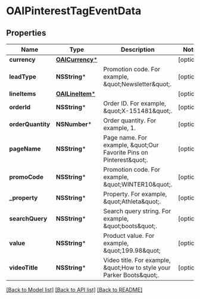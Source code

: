 # OAIPinterestTagEventData

## Properties
Name | Type | Description | Notes
------------ | ------------- | ------------- | -------------
**currency** | [**OAICurrency***](OAICurrency.md) |  | [optional] 
**leadType** | **NSString*** | Promotion code. For example, \&quot;Newsletter\&quot;. | [optional] 
**lineItems** | [**OAILineItem***](OAILineItem.md) |  | [optional] 
**orderId** | **NSString*** | Order ID. For example, \&quot;X-151481\&quot;. | [optional] 
**orderQuantity** | **NSNumber*** | Order quantity. For example, 1. | [optional] 
**pageName** | **NSString*** | Page name. For example, \&quot;Our Favorite Pins on Pinterest\&quot;. | [optional] 
**promoCode** | **NSString*** | Promotion code. For example, \&quot;WINTER10\&quot;. | [optional] 
**_property** | **NSString*** | Property. For example, \&quot;Athleta\&quot;. | [optional] 
**searchQuery** | **NSString*** | Search query string. For example, \&quot;boots\&quot;. | [optional] 
**value** | **NSString*** | Product value. For example, \&quot;199.98\&quot; | [optional] 
**videoTitle** | **NSString*** | Video title. For example, \&quot;How to style your Parker Boots\&quot;. | [optional] 

[[Back to Model list]](../README.md#documentation-for-models) [[Back to API list]](../README.md#documentation-for-api-endpoints) [[Back to README]](../README.md)


